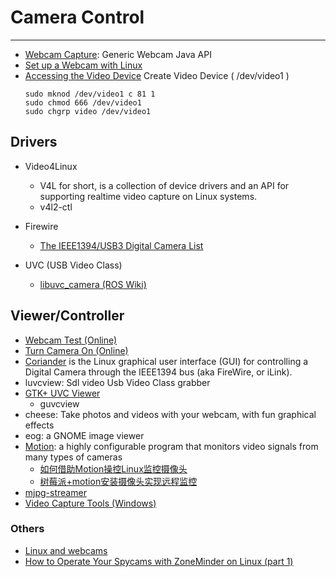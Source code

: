 # Camera Control

-----

* [Webcam Capture](http://webcam-capture.sarxos.pl/): Generic Webcam Java API
* [Set up a Webcam with Linux](http://www.linuxintro.org/wiki/Set_up_a_Webcam_with_Linux)
* [Accessing the Video Device](https://www.tldp.org/HOWTO/Webcam-HOWTO/dev-intro.html)
  Create Video Device ( /dev/video1 )
  ```
  sudo mknod /dev/video1 c 81 1
  sudo chmod 666 /dev/video1
  sudo chgrp video /dev/video1
  ```

## Drivers

* Video4Linux
  - V4L for short, is a collection of device drivers and an API for supporting realtime video capture on Linux systems.
  - v4l2-ctl

* Firewire
  - [The IEEE1394/USB3 Digital Camera List](https://damien.douxchamps.net/ieee1394/cameras/)

* UVC (USB Video Class)
  - [libuvc_camera (ROS Wiki)](http://wiki.ros.org/libuvc_camera)

## Viewer/Controller
- [Webcam Test (Online)](https://webcamtests.com/)
- [Turn Camera On (Online)](https://turncameraon.com/)
- [Coriander](https://damien.douxchamps.net/ieee1394/coriander/) is the Linux graphical user interface (GUI) for controlling a Digital Camera through the IEEE1394 bus (aka FireWire, or iLink).
- luvcview: Sdl video Usb Video Class grabber  
- [GTK+ UVC Viewer](http://guvcview.sourceforge.net/index.html)
  * guvcview
- cheese: Take photos and videos with your webcam, with fun graphical effects
- eog: a GNOME image viewer
- [Motion](https://motion-project.github.io/): a highly configurable program that monitors video signals from many types of cameras
  * [如何借助Motion操控Linux监控摄像头](http://blog.sae.sina.com.cn/archives/4902)
  * [树莓派+motion安装摄像头实现远程监控](http://shumeipai.nxez.com/2016/09/01/raspberry-pi-motion-cameras-for-remote-monitoring.html)
- [mjpg-streamer](https://github.com/jacksonliam/mjpg-streamer)
- [Video Capture Tools (Windows)](http://noeld.com/programs.asp?cat=video)

### Others
* [Linux and webcams](http://krustev.net/w/articles/Linux_and_webcams/)
* [How to Operate Your Spycams with ZoneMinder on Linux (part 1)](https://www.linux.com/learn/how-operate-your-spycams-zoneminder-linux-part-1)
